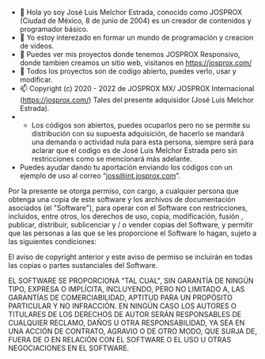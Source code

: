 - 👋 Hola yo soy José Luis Melchor Estrada, conocido como JOSPROX (Ciudad de México, 8 de junio de 2004) es un creador de contenidos y programador básico.
- 👀 Yo estoy interezado en formar un mundo de programación y creacion de videos.
- 🌱 Puedes ver mis proyectos donde tenemos JOSPROX Responsivo, donde tambien creamos un sitio web, visitanos en https://josprox.com/
- 💞️ Todos los proyectos son de codigo abierto, puedes verlo, usar y modificar.
- 📫 Copyright (c) 2020 - 2022 de JOSPROX MX/ JOSPROX Internacional (https://josprox.com/) Tales del presente adquisidor (José Luis Melchor Estrada).
- - Los códigos son abiertos, puedes ocuparlos pero no se permite su distribución con su supuesta adquisición, de hacerlo se mandará una demanda o actividad nula para esta persona, siempre será para aclarar que el codigo es de José Luis Melchor Estrada pero sin restricciones como se mencionará más adelante.
- Puedes ayudar dando tu aportación enviando los códigos con un ejemplo de uso al correo “joss@int.josprox.com”.

Por la presente se otorga permiso, con cargo, a cualquier persona que obtenga una copia de este software y los archivos de documentación asociados (el "Software"), para operar con el Software con restricciones, incluidos, entre otros, los derechos de uso, copia, modificación, fusión , publicar, distribuir, sublicenciar y / o vender copias del Software, y permitir que las personas a las que se les proporcione el Software lo hagan, sujeto a las siguientes condiciones:

El aviso de copyright anterior y este aviso de permiso se incluirán en todas las copias o partes sustanciales del Software.

EL SOFTWARE SE PROPORCIONA "TAL CUAL", SIN GARANTÍA DE NINGÚN TIPO, EXPRESA O IMPLÍCITA, INCLUYENDO, PERO NO LIMITADO A, LAS GARANTÍAS DE COMERCIABILIDAD, APTITUD PARA UN PROPÓSITO PARTICULAR Y NO INFRACCIÓN. EN NINGÚN CASO LOS AUTORES O TITULARES DE LOS DERECHOS DE AUTOR SERÁN RESPONSABLES DE CUALQUIER RECLAMO, DAÑOS U OTRA RESPONSABILIDAD, YA SEA EN UNA ACCIÓN DE CONTRATO, AGRAVIO O DE OTRO MODO, QUE SURJA DE, FUERA DE O EN RELACIÓN CON EL SOFTWARE O EL USO U OTRAS NEGOCIACIONES EN EL SOFTWARE.
